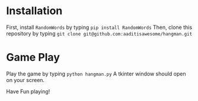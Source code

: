 # Installation
First, install `RandomWords` by typing `pip install RandomWords`
Then, clone this repository by typing `git clone git@github.com:aaditisawesome/hangman.git`

# Game Play
Play the game by typing `python hangman.py`
A tkinter window should open on your screen.

Have Fun playing!

